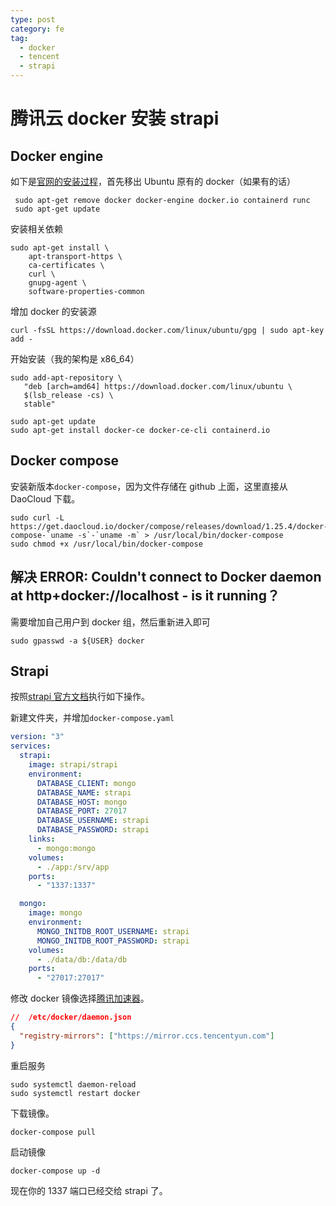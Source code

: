 ```yaml
---
type: post
category: fe
tag:
  - docker
  - tencent
  - strapi
---
```


# 腾讯云 docker 安装 strapi

## Docker engine

如下是[官网的安装过程](https://docs.docker.com/install/linux/docker-ce/ubuntu/)，首先移出 Ubuntu 原有的 docker（如果有的话）

```shell
 sudo apt-get remove docker docker-engine docker.io containerd runc
 sudo apt-get update
```

安装相关依赖

```
sudo apt-get install \
    apt-transport-https \
    ca-certificates \
    curl \
    gnupg-agent \
    software-properties-common
```

增加 docker 的安装源

```shell
curl -fsSL https://download.docker.com/linux/ubuntu/gpg | sudo apt-key add -
```

开始安装（我的架构是 x86_64）

```shell
sudo add-apt-repository \
   "deb [arch=amd64] https://download.docker.com/linux/ubuntu \
   $(lsb_release -cs) \
   stable"

sudo apt-get update
sudo apt-get install docker-ce docker-ce-cli containerd.io
```

## Docker compose

安装新版本`docker-compose`，因为文件存储在 github 上面，这里直接从 DaoCloud 下载。

```
sudo curl -L https://get.daocloud.io/docker/compose/releases/download/1.25.4/docker-compose-`uname -s`-`uname -m` > /usr/local/bin/docker-compose
sudo chmod +x /usr/local/bin/docker-compose
```

## 解决 ERROR: Couldn't connect to Docker daemon at http+docker://localhost - is it running？

需要增加自己用户到 docker 组，然后重新进入即可

```shell
sudo gpasswd -a ${USER} docker
```

## Strapi

按照[strapi 官方文档](https://strapi.io/documentation/3.0.0-beta.x/installation/docker.html)执行如下操作。

新建文件夹，并增加`docker-compose.yaml`

```yaml
version: "3"
services:
  strapi:
    image: strapi/strapi
    environment:
      DATABASE_CLIENT: mongo
      DATABASE_NAME: strapi
      DATABASE_HOST: mongo
      DATABASE_PORT: 27017
      DATABASE_USERNAME: strapi
      DATABASE_PASSWORD: strapi
    links:
      - mongo:mongo
    volumes:
      - ./app:/srv/app
    ports:
      - "1337:1337"

  mongo:
    image: mongo
    environment:
      MONGO_INITDB_ROOT_USERNAME: strapi
      MONGO_INITDB_ROOT_PASSWORD: strapi
    volumes:
      - ./data/db:/data/db
    ports:
      - "27017:27017"
```

修改 docker 镜像选择[腾讯加速器](https://cloud.tencent.com/document/product/457/9113)。

```json
//  /etc/docker/daemon.json
{
  "registry-mirrors": ["https://mirror.ccs.tencentyun.com"]
}
```

重启服务

```shell
sudo systemctl daemon-reload
sudo systemctl restart docker
```

下载镜像。

```shell
docker-compose pull
```

启动镜像

```shell
docker-compose up -d
```

现在你的 1337 端口已经交给 strapi 了。
